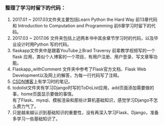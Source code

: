 <h3>整理了学习时留下的代码：</h3>
<ol><li>2017.01 ~ 2017.03文件夹主要包括Learn Python the Hard Way 前13章代码和 Introduction to Computation and Programming 前6章学习时留下的代码。
<li>2017.03 ~ 2017.06 文件夹包括上述两本书中其余章节学习时的代码，以及毕业设计时用Python 写的代码。
<li>flaskapp文件夹中是跟着YouTube上Brad Traversy 前辈教学视频写的一个flask 应用，类似个人博客的一个项目，有用户注册、用户登录、写文章等功能。
<li>Flaskapp_withComment 文件夹中参考了Flask官方文档、Flask Web Development以及网上的解答，为每一行代码写了注释。
<li><a href="http://blog.csdn.net/sinat_36651044/article/">CSDN博客</a>上有学习时的笔记。
<li>todolist文件夹有学习Django时写的ToDoList应用，add页面添加需要做的事，home页面显示要做的事情。<br>有了Flask、mysql、模板渲染和那些计算机基础知识，感觉学习Django不怎么费力气了。
<li>只是越来越认识到基础知识的重要性，没有再深入学习Flask、Django，准备多学习一些基础知识了。
